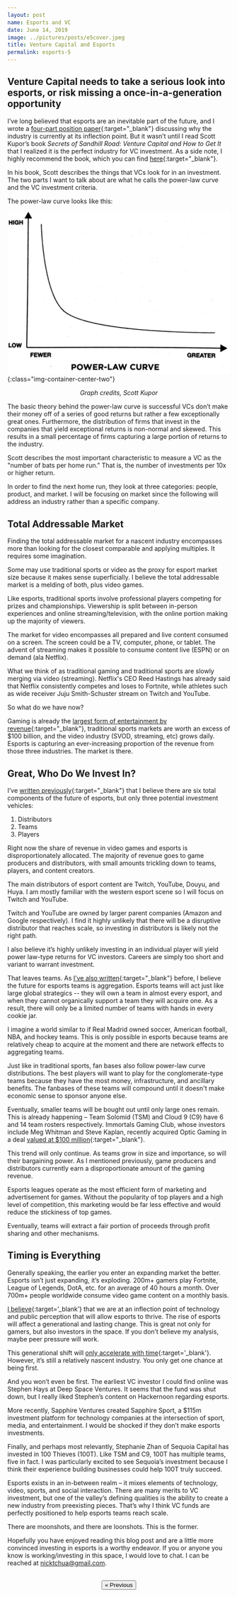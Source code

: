 ```yaml
---
layout: post
name: Esports and VC
date: June 14, 2019
image: ../pictures/posts/e5cover.jpeg
title: Venture Capital and Esports
permalink: esports-5
---
```

## Venture Capital needs to take a serious look into esports, or risk missing a once-in-a-generation opportunity

I’ve long believed that esports are an inevitable part of the future, and I wrote a [four-part position paper](/esports-1){:target="_blank"} discussing why the industry is currently at its inflection point. But it wasn’t until I read Scott Kupor’s book *Secrets of Sandhill Road: Venture Capital and How to Get It* that I realized it is the perfect industry for VC investment. As a side note, I highly recommend the book, which you can find [here](https://www.amazon.com/Secrets-Sand-Hill-Road-Venture/dp/059308358X){:target="_blank"}.

In his book, Scott describes the things that VCs look for in an investment. The two parts I want to talk about are what he calls the power-law curve and the VC investment criteria.

The power-law curve looks like this:

![](/pictures/posts/bp6powerlaw.png){:class="img-container-center-two"}
*<center>Graph credits, Scott Kupor</center>*

The basic theory behind the power-law curve is successful VCs don’t make their money off of a series of good returns but rather a few exceptionally great ones. Furthermore, the distribution of firms that invest in the companies that yield exceptional returns is non-normal and skewed. This results in a small percentage of firms capturing a large portion of returns to the industry.

Scott describes the most important characteristic to measure a VC as the "number of bats per home run." That is, the number of investments per 10x or higher return. 

In order to find the next home run, they look at three categories: people, product, and market. I will be focusing on market since the following will address an industry rather than a specific company.

<div class="divider"></div>

## Total Addressable Market

<!-- Finding the total addressable market for a nascent industry is more than looking for the closest comparable and applying multiples. It takes some imagination.

Some may use traditional sports or video as a proxy for the market size of esports. Superficially, it makes sense. Like esports, traditional sports have professional players competing for prizes and championships. Viewership is split between in-person experiences and online streaming/television, with the online portion making up the majority of viewers. 

Video encompasses prepared and live content consumed on a screen. The screen can be a TV, computer, or phone. The advent of streaming makes it possible to consume content on demand (ala Netflix) or live (ESPN) anywhere and anytime. 

What we think of as traditional video games and traditional sports are slowly merging via video (streaming etc). Esports will also eat into Netflix’s market share, so I believe the true addressable market is a combination of the sports and video markets. Esports will compete in the broader market for attention. -->

Finding the total addressable market for a nascent industry encompasses more than looking for the closest comparable and applying multiples. It requires some imagination. 

Some may use traditional sports or video as the proxy for esport market size because it makes sense superficially. I believe the total addressable market is a melding of both, plus video games.

Like esports, traditional sports involve professional players competing for prizes and championships. Viewership is split between in-person experiences and online streaming/television, with the online portion making up the majority of viewers. 

The market for video encompasses all prepared and live content consumed on a screen. The screen could be a TV, computer, phone, or tablet. The advent of streaming makes it possible to consume content live (ESPN) or on demand (ala Netflix). 

What we think of as traditional gaming and traditional sports are slowly merging via video (streaming). Netflix's CEO Reed Hastings has already said that Netflix consistently competes and loses to Fortnite, while athletes such as wide receiver Juju Smith-Schuster stream on Twitch and YouTube. 

So what do we have now?

Gaming is already the [largest form of entertainment by revenue](/esports-3){:target="_blank"}, traditional sports markets are worth an excess of $100 billion, and the video industry (SVOD, streaming, etc) grows daily. Esports is capturing an ever-increasing proportion of the revenue from those three industries. The market is there.

<div class="divider"></div>

## Great, Who Do We Invest In?

I’ve [written previously](/esports-4){:target="_blank"} that I believe there are six total components of the future of esports, but only three potential investment vehicles:

1. Distributors
2. Teams
3. Players

Right now the share of revenue in video games and esports is disproportionately allocated. The majority of revenue goes to game producers and distributors, with small amounts trickling down to teams, players, and content creators. 

The main distributors of esport content are Twitch, YouTube, Douyu, and Huya. I am mostly familiar with the western esport scene so I will focus on Twitch and YouTube.

Twitch and YouTube are owned by larger parent companies (Amazon and Google respectively). I find it highly unlikely that there will be a disruptive distributor that reaches scale, so investing in distributors is likely not the right path.

I also believe it’s highly unlikely investing in an individual player will yield power law-type returns for VC investors. Careers are simply too short and variant to warrant investment.

That leaves teams. As [I’ve also written](/esports-4){:target="_blank"} before, I believe the future for esports teams is aggregation. Esports teams will act just like large global strategics -- they will own a team in almost every esport, and when they cannot organically support a team they will acquire one. As a result, there will only be a limited number of teams with hands in every cookie jar.

I imagine a world similar to if Real Madrid owned soccer, American football, NBA, and hockey teams. This is only possible in esports because teams are relatively cheap to acquire at the moment and there are network effects to aggregating teams. 

Just like in traditional sports, fan bases also follow power-law curve distributions. The best players will want to play for the conglomerate-type teams because they have the most money, infrastructure, and ancillary benefits. The fanbases of these teams will compound until it doesn't make economic sense to sponsor anyone else.

Eventually, smaller teams will be bought out until only large ones remain. This is already happening – Team Solomid (TSM) and Cloud 9 (C9) have 6 and 14 team rosters respectively. Immortals Gaming Club, whose investors include Meg Whitman and Steve Kaplan, recently acquired Optic Gaming in a deal [valued at $100 million](https://venturebeat.com/2019/06/12/immortals-esports-acquires-optic-gaming-owner-infinite-sports-entertainment/){:target="_blank"}.

This trend will only continue. As teams grow in size and importance, so will their bargaining power. As I mentioned previously, game producers and distributors currently earn a disproportionate amount of the gaming revenue. 

Esports leagues operate as the most efficient form of marketing and advertisement for games. Without the popularity of top players and a high level of competition, this marketing would be far less effective and would reduce the stickiness of top games. 

Eventually, teams will extract a fair portion of proceeds through profit sharing and other mechanisms. 

<div class="divider"></div>

## Timing is Everything

Generally speaking, the earlier you enter an expanding market the better. Esports isn’t just expanding, it’s exploding. 200m+ gamers play Fortnite, League of Legends, DotA, etc. for an average of 40 hours a month. Over 700m+ people worldwide consume video game content on a monthly basis. 

[I believe](/esports-2){:target=’_blank’} that we are at an inflection point of technology and public perception that will allow esports to thrive. The rise of esports will affect a generational and lasting change. This is great not only for gamers, but also investors in the space. If you don’t believe my analysis, maybe peer pressure will work.

This generational shift will [only accelerate with time](/esports-2){:target='_blank'}. However, it’s still a relatively nascent industry. You only get one chance at being first. 

And you won’t even be first. The earliest VC investor I could find online was Stephen Hays at Deep Space Ventures. It seems that the fund was shut down, but I really liked Stephen’s content on Hackernoon regarding esports.

More recently, Sapphire Ventures created Sapphire Sport, a $115m investment platform for technology companies at the intersection of sport, media, and entertainment. I would be shocked if they don’t make esports investments.

Finally, and perhaps most relevantly, Stephanie Zhan of Sequoia Capital has invested in 100 Thieves (100T). Like TSM and C9, 100T has multiple teams, five in fact. I was particularly excited to see Sequoia’s investment because I think their experience building businesses could help 100T truly succeed. 

Esports exists in an in-between realm – it mixes elements of technology, video, sports, and social interaction. There are many merits to VC investment, but one of the valley’s defining qualities is the ability to create a new industry from preexisting pieces. That’s why I think VC funds are perfectly positioned to help esports teams reach scale. 

There are moonshots, and there are loonshots. This is the former. 

Hopefully you have enjoyed reading this blog post and are a little more convinced investing in esports is a worthy endeavor. If you or anyone you know is working/investing in this space, I would love to chat. I can be reached at nicktchua@gmail.com.

<div class="divider"></div>

<br>
<center><a href="/esports-4"><button class="btn-no-outline">&laquo; Previous</button></a>
</center> 

<!-- ## The Market For Attention

Esports is a tech disruption for entertainment like Netflix was for video. In fact, I believe that esports is disrupting the entire video category as well. In a world of abundance, the most valuable finite resource is attention. 

Facebook competes for your attention with Youtube, and each app on your phone fights for your time and attention. For a while, video games competed with television in completely separate categories. You either turned on the television or you turned on your console/PC. With the advent of esports and streaming, this dichotomy is changing. 

Until recently, video games could only be consumed actively (I define active as an activity where your participation changes the outcome of the event, I explain more in an article here). Because video games can be consumed passively the act of turning on a TV no longer precludes people from consuming video games.  -->


